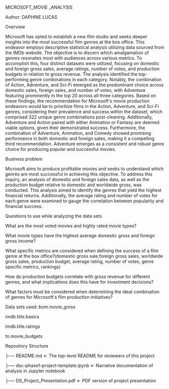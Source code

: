MICROSOFT_MOVIE _ANALYSIS


Author: DAPHINE LUCAS


Overview

Microsoft has opted to establish a new film studio and seeks deeper insights into the most successful film genres at the box office. This endeavor employs descriptive statistical analysis utilizing data sourced from the IMDb website. The objective is to discern which amalgamation of genres resonates most with audiences across various metrics. To accomplish this, four distinct datasets were utilized, focusing on domestic and foreign gross sales, average ratings, number of votes, and production budgets in relation to gross revenue. The analysis identified the top-performing genre combinations in each category. Notably, the combination of Action, Adventure, and Sci-Fi emerged as the predominant choice across domestic sales, foreign sales, and number of votes, with Adventure featuring prominently in the top 20 across all three categories. Based on these findings, the recommendation for Microsoft's movie production endeavors would be to prioritize films in the Action, Adventure, and Sci-Fi genres, considering their prevalence and success within the dataset, which comprised 322 unique genre combinations post-cleaning. Additionally, Adventure and Action paired with either Animation or Fantasy are deemed viable options, given their demonstrated success. Furthermore, the combination of Adventure, Animation, and Comedy showed promising performance in both domestic and foreign sales, making it a compelling third recommendation. Adventure emerges as a consistent and robust genre choice for producing popular and successful movies.

Business problem


Microsoft aims to produce profitable movies and seeks to understand which genres are most successful in achieving this objective. To address this inquiry, an analysis of domestic and foreign sales data, as well as the production budget relative to domestic and worldwide gross, was conducted. This analysis aimed to identify the genres that yield the highest financial returns. Additionally, the average rating and number of votes for each genre were examined to gauge the correlation between popularity and financial success.

Questions to use while analyzing the data sets

What are the most voted movies and highly rated movie types?

What movie types have the highest average domestic gross and foreign gross income?

What specific metrics are considered when defining the success of a film genre at the box office?(domestic gross sale,foreign gross sales, worldwide gross sales, production budget, average rating, number of votes, genre specific metrics, rankings)

How do production budgets correlate with gross revenue for different genres, and what implications does this have for investment decisions?

What factors must be considered when determining the ideal combination of genres for Microsoft's film production initiatives?

Data sets used:
bom.movie_gross

imdb.title.basics

imdb.title.ratings

tn.movie_budgets


Repository Structure


├── README.md                           <- The top-level README for reviewers of this project

├── dsc-phase1-project-template.ipynb   <- Narrative documentation of analysis in Jupyter notebook

├── DS_Project_Presentation.pdf         <- PDF version of project presentation
